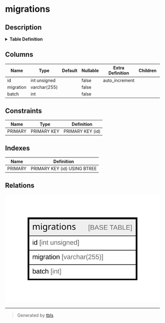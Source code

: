 # migrations

## Description

<details>
<summary><strong>Table Definition</strong></summary>

```sql
CREATE TABLE `migrations` (
  `id` int unsigned NOT NULL AUTO_INCREMENT,
  `migration` varchar(255) COLLATE utf8mb4_unicode_ci NOT NULL,
  `batch` int NOT NULL,
  PRIMARY KEY (`id`)
) ENGINE=InnoDB AUTO_INCREMENT=[Redacted by tbls] DEFAULT CHARSET=utf8mb4 COLLATE=utf8mb4_unicode_ci
```

</details>

## Columns

| Name | Type | Default | Nullable | Extra Definition | Children | Parents | Comment |
| ---- | ---- | ------- | -------- | ---------------- | -------- | ------- | ------- |
| id | int unsigned |  | false | auto_increment |  |  |  |
| migration | varchar(255) |  | false |  |  |  |  |
| batch | int |  | false |  |  |  |  |

## Constraints

| Name | Type | Definition |
| ---- | ---- | ---------- |
| PRIMARY | PRIMARY KEY | PRIMARY KEY (id) |

## Indexes

| Name | Definition |
| ---- | ---------- |
| PRIMARY | PRIMARY KEY (id) USING BTREE |

## Relations

![er](migrations.svg)

---

> Generated by [tbls](https://github.com/k1LoW/tbls)
